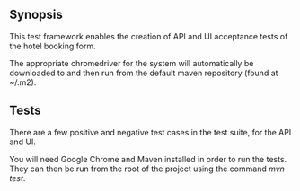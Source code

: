 ## Synopsis

This test framework enables the creation of API and UI acceptance tests of the hotel booking form.

The appropriate chromedriver for the system will automatically be downloaded to and then run from the default maven repository (found at ~/.m2).

## Tests

There are a few positive and negative test cases in the test suite, for the API and UI.

You will need Google Chrome and Maven installed in order to run the tests. They can then be run from the root of the project using the command _mvn test_.
